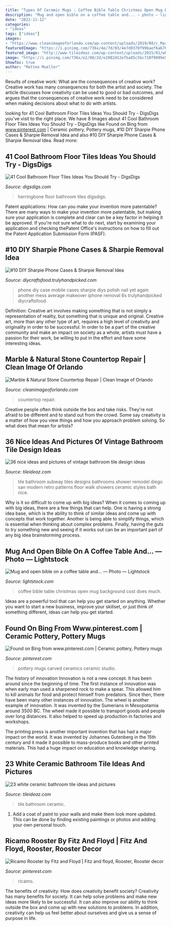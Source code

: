 ```yaml
---
title: "Types Of Ceramic Mugs : Coffee Bible Table Christmas Open Mug Background Cost Does Much"
description: "Mug and open bible on a coffee table and... — photo — lightstock"
date: "2022-11-12"
categories:
- "ideas"
tags: ["ideas"]
images:
- "https://www.cleanimageoforlando.com/wp-content/uploads/2019/08/c_Marble-Countertop-refinishing-z-e1566848920799.jpg"
featuredImage: "https://i.pinimg.com/736x/4e/7d/03/4e7d0370f99baef6a676bd21605aac2e--porcelain-mugs-ceramic-cups.jpg"
featured_image: "http://www.tileideaz.com/wp-content/uploads/2015/01/white_ceramic_bathroom_tile_8.jpg"
image: "https://i.pinimg.com/736x/e2/08/2d/e2082d12efba85c5bc710f9009e5c06b.jpg"
ShowToc: true
author: "Matteo Mueller"
---
```



Results of creative work: What are the consequences of creative work?
Creative work has many consequences for both the artist and society. The article discusses how creativity can be used to good or bad outcomes, and argues that the consequences of creative work need to be considered when making decisions about what to do with artists.

	

		
looking for 41 Cool Bathroom Floor Tiles Ideas You Should Try - DigsDigs you've visit to the right place. We have 8 Images about 41 Cool Bathroom Floor Tiles Ideas You Should Try - DigsDigs like Found on Bing from www.pinterest.com | Ceramic pottery, Pottery mugs, #10 DIY Sharpie Phone Cases &amp; Sharpie Removal Idea and also #10 DIY Sharpie Phone Cases &amp; Sharpie Removal Idea. Read more:
		
    
## 41 Cool Bathroom Floor Tiles Ideas You Should Try - DigsDigs

<img loading=lazy src="http://www.digsdigs.com/photos/39-herringbone-bathroom-floor-tiles.jpg" onerror="this.onerror=null;this.src='https://tse2.mm.bing.net/th?id=OIP.hiru9VIeCTz6Jz9zMuAP6wAAAA&amp;pid=15.1';" alt="41 Cool Bathroom Floor Tiles Ideas You Should Try - DigsDigs">

_Source: digsdigs.com_

>herringbone floor bathroom tiles digsdigs. 

	

Patent applications: How can you make your invention more patentable?
There are many ways to make your invention more patentable, but making sure your application is complete and clear can be a key factor in helping it be approved. If you're not sure what to do next, start by examining your application and checking thePatent Office's instructions on how to fill out the Patent Application Submission Form (PASF).

    
## #10 DIY Sharpie Phone Cases &amp; Sharpie Removal Idea

<img loading=lazy src="https://diycraftsfood.trulyhandpicked.com/wp-content/uploads/2017/04/DIY-Sharpie-Phone-Case-Crafts-7.jpg" onerror="this.onerror=null;this.src='https://tse1.mm.bing.net/th?id=OIP.iR6ol-VZCRsUGZRXfxpCSwHaLH&amp;pid=15.1';" alt="#10 DIY Sharpie Phone Cases &amp; Sharpie Removal Idea">

_Source: diycraftsfood.trulyhandpicked.com_

>phone diy case mobile cases sharpie diys polish nail yet again another mess average makeover iphone removal 6s trulyhandpicked diycraftsfood. 

	

Definition: Creative art involves making something that is not simply a representation of reality, but something that is unique and original.
Creative art, more than any other type of art, requires a high level of creativity and originality in order to be successful. In order to be a part of the creative community and make an impact on society as a whole, artists must have a passion for their work, be willing to put in the effort and have some interesting ideas.

    
## Marble &amp; Natural Stone Countertop Repair | Clean Image Of Orlando

<img loading=lazy src="https://www.cleanimageoforlando.com/wp-content/uploads/2019/08/c_Marble-Countertop-refinishing-z-e1566848920799.jpg" onerror="this.onerror=null;this.src='https://tse3.mm.bing.net/th?id=OIP.IXvmDG4unMlooCv_jzWBwgHaJ4&amp;pid=15.1';" alt="Marble &amp; Natural Stone Countertop Repair | Clean Image of Orlando">

_Source: cleanimageoforlando.com_

>countertop repair. 

	

Creative people often think outside the box and take risks. They're not afraid to be different and to stand out from the crowd. Some say creativity is a matter of how you view things and how you approach problem solving. So what does that mean for artists?

    
## 36 Nice Ideas And Pictures Of Vintage Bathroom Tile Design Ideas

<img loading=lazy src="https://www.tileideaz.com/wp-content/uploads/2015/09/licious-bathroom-design-terrific-black-white-vintage-bathroom-tile-walk-in-shower-designs-for-small-bathrooms-bathroom-color-ideas-for-small-bathrooms.jpg" onerror="this.onerror=null;this.src='https://tse3.mm.bing.net/th?id=OIP.uUlQs1y9dmmYWTfrJWSJdgHaJ4&amp;pid=15.1';" alt="36 nice ideas and pictures of vintage bathroom tile design ideas">

_Source: tileideaz.com_

>tile bathroom subway tiles designs bathrooms shower remodel diego san modern retro patterns floor walk showers ceramic styles bath nice. 

	

Why is it so difficult to come up with big ideas?
When it comes to coming up with big ideas, there are a few things that can help. One is having a strong idea base, which is the ability to think of similar ideas and come up with concepts that work together. Another is being able to simplify things, which is essential when thinking about complex problems. Finally, having the guts to try something new and seeing if it works out can be an important part of any big idea brainstorming process.

    
## Mug And Open Bible On A Coffee Table And... — Photo — Lightstock

<img loading=lazy src="https://d113wk4ga3f0l0.cloudfront.net/c?o=eJw1jU0KgzAUhO-StcQ8NWK6baHQVaEHkDR5atA0kh-klN69kbazGQbmm3mR4JJX2M_4JAciSsFYA4yXFYMWoOLQ1QLaku0S_el27LuGC6CX65kUf_ie1Iwx88pZuphxiiE6NVNj5YiBpnVxUge6eqeTisY9Mvo9HPgw1CLHzeg4kQOHqiAT7hO_ENGui4yYy1s2b6WfUTMg7w-7Rzpz&amp;s=09431e0b2c98cd7684f699255fdc3316f5e5fa68" onerror="this.onerror=null;this.src='https://tse2.mm.bing.net/th?id=OIP.Z1zoN3Hsl0fHjhuHevR5aAHaE5&amp;pid=15.1';" alt="Mug and open bible on a coffee table and... — Photo — Lightstock">

_Source: lightstock.com_

>coffee bible table christmas open mug background cost does much. 

	

Ideas are a powerful tool that can help you get started on anything. Whether you want to start a new business, improve your skillset, or just think of something different, ideas can help you get started.

    
## Found On Bing From Www.pinterest.com | Ceramic Pottery, Pottery Mugs

<img loading=lazy src="https://i.pinimg.com/736x/4e/7d/03/4e7d0370f99baef6a676bd21605aac2e--porcelain-mugs-ceramic-cups.jpg" onerror="this.onerror=null;this.src='https://tse1.mm.bing.net/th?id=OIP.VNuTsnQzhDW72bIxIhtVYAHaJ4&amp;pid=15.1';" alt="Found on Bing from www.pinterest.com | Ceramic pottery, Pottery mugs">

_Source: pinterest.com_

>pottery mugs carved ceramics ceramic studio. 

	

The history of innovation
Innovation is not a new concept. It has been around since the beginning of time. The first instance of innovation was when early man used a sharpened rock to make a spear. This allowed him to kill animals for food and protect himself from predators. Since then, there have been many other instances of innovation.
The wheel is another example of innovation. It was invented by the Sumerians in Mesopotamia around 3500 BC. The wheel made it possible to transport goods and people over long distances. It also helped to speed up production in factories and workshops.

The printing press is another important invention that has had a major impact on the world. It was invented by Johannes Gutenberg in the 15th century and it made it possible to mass-produce books and other printed materials. This had a huge impact on education and knowledge sharing.

    
## 23 White Ceramic Bathroom Tile Ideas And Pictures

<img loading=lazy src="http://www.tileideaz.com/wp-content/uploads/2015/01/white_ceramic_bathroom_tile_8.jpg" onerror="this.onerror=null;this.src='https://tse2.mm.bing.net/th?id=OIP.r2rA9J-noyi4N98FZErROQHaLC&amp;pid=15.1';" alt="23 white ceramic bathroom tile ideas and pictures">

_Source: tileideaz.com_

>tile bathroom ceramic. 

	

1. Add a coat of paint to your walls and make them look more updated. This can be done by finding existing paintings or photos and adding your own personal touch. 

    
## Ricamo Rooster By Fitz And Floyd | Fitz And Floyd, Rooster, Rooster Decor

<img loading=lazy src="https://i.pinimg.com/736x/e2/08/2d/e2082d12efba85c5bc710f9009e5c06b.jpg" onerror="this.onerror=null;this.src='https://tse1.mm.bing.net/th?id=OIP.iXqAcoHvgARFqASsGZyCsQHaHa&amp;pid=15.1';" alt="Ricamo Rooster by Fitz and Floyd | Fitz and floyd, Rooster, Rooster decor">

_Source: pinterest.com_

>ricamo. 

	

The benefits of creativity: How does creativity benefit society?
Creativity has many benefits for society. It can help solve problems and make new ideas more likely to be successful. It can also improve our ability to think outside the box and come up with new solutions to problems. In addition, creativity can help us feel better about ourselves and give us a sense of purpose in life.

